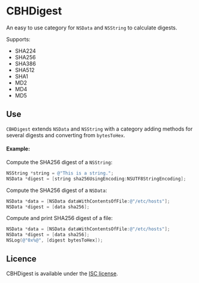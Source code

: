 # CBHDigest

An easy to use category for `NSData` and `NSString` to calculate digests.

Supports:
- SHA224
- SHA256
- SHA386
- SHA512
- SHA1
- MD2
- MD4
- MD5


## Use

`CBHDigest` extends `NSData` and `NSString` with a category adding methods for several digests and converting from `bytesToHex`.

#### Example:

Compute the SHA256 digest of a `NSString`:
```objective-c
NSString *string = @"This is a string.";
NSData *digest = [string sha256UsingEncoding:NSUTF8StringEncoding];
```

Compute the SHA256 digest of a `NSData`:
```objective-c
NSData *data = [NSData dataWithContentsOfFile:@"/etc/hosts"];
NSData *digest = [data sha256];
```

Compute and print SHA256 digest of a file:
```objective-c
NSData *data = [NSData dataWithContentsOfFile:@"/etc/hosts"];
NSData *digest = [data sha256];
NSLog(@"0x%@", [digest bytesToHex]);
```


## Licence
CBHDigest is available under the [ISC license](https://github.com/chris-huxtable/CBHDigest/blob/master/LICENSE).

